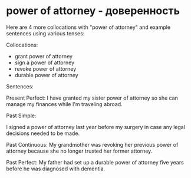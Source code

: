 # power of attorney - доверенность




Here are 4 more collocations with "power of attorney" and example sentences using various tenses:

Collocations:

- grant power of attorney
- sign a power of attorney
- revoke power of attorney
- durable power of attorney

Sentences:

Present Perfect:
I have granted my sister power of attorney so she can manage my finances while I'm traveling abroad.

Past Simple:

I signed a power of attorney last year before my surgery in case any legal decisions needed to be made.

Past Continuous:
My grandmother was revoking her previous power of attorney because she no longer trusted her former attorney.

Past Perfect:
My father had set up a durable power of attorney five years before he was diagnosed with dementia.